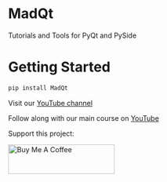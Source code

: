 # MadQt
Tutorials and Tools for PyQt and PySide


# Getting Started

```python
pip install MadQt
```

Visit our [YouTube channel](https://www.youtube.com/c/MadPonyInteractive)

Follow along with our main course on [YouTube](https://youtube.com/playlist?list=PLuvCsqbtUSFAEmez6Tuyi2KitVcS4fLWX)


Support this project:

<a href="https://www.buymeacoffee.com/MadPonyInt" target="_blank"><img src="https://cdn.buymeacoffee.com/buttons/v2/default-yellow.png" alt="Buy Me A Coffee" style="height: 60px !important;width: 217px !important;" ></a>
